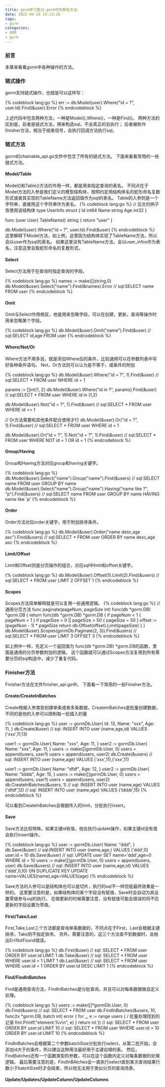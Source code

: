 ```yaml
---
title: gorm学习笔记-gorm中的那些方法
date: 2022-04-29 15:13:26
tags:
- gorm
categories:
- ORM
- gorm
---
```


### 前言

  本章来看看gorm中各种操作的方法。
<!-- more -->

### 链式操作

  gorm支持链式操作，也就是可以这样写：

{% codeblock lang:go %}
err := db.Model(user).Where("id = ?", user.Id).Find(&user).Error
{% endcodeblock %}

  上述代码中包含两种方法，一种是Model(),Where()，一种是Find()。
  两种方法的区别是，前者是链式方法，用来构造sql，不会真正的去执行；
  后者被称作finisher方法，相当于结束信号，会执行回调方法执行sql。

### 链式方法
  
  gorm的chainable_api.go文件中包含了所有的链式方法。
  下面来看看常用的一些链式方法。

#### Model/Table

  Model()和Table()方法的作用一样，都是用来指定查询的表名。
  不同点在于Model方法的入参是我们定义的模型结构体，按照约定用结构体名的蛇形命名复数形式或者其实现的TableName方法返回值作为sql的表名。
  Table的入参则是一个字符串，直接用这个字符串作为表名。
{% codeblock lang:go %}
// 后文的例子皆使用该结构体
type UserInfo struct {
    Id   int64
    Name string
    Age  int32
}

func (user User) TableName() string {
    return "user"
}

db.Model(user).Where("id = ?", user.Id).Find(&user)
{% endcodeblock %}
  这里解释下Model方法，如上例，这里因为结构体实现了TableName方法，所以会以user作为sql的表名。
  如果这里没有TableName方法，会以user_infos作为表名，注意这里会取蛇形命名的复数形式。

#### Select

  Select方法用于在查询时指定查询的字段。

{% codeblock lang:go %}
names := make([]string,0)
db.Model(&user).Select("name").Find(&names).Error
// sql:SELECT name FROM user
{% endcodeblock %}

#### Omit

  Omit与Select作用相反，他是用来忽略字段，可以在创建，更新，查询等操作时用来忽略某个字段。

{% codeblock lang:go %}
db.Model(&user).Omit("name").Find(&user)
// sql:SELECT id,age FROM user
{% endcodeblock %}

#### Where/Not/Or

  Where方法不用多说，就是添加Where后的条件，比较通用可以在参数列表中写好各种条件语句。
  Not，Or方法则可以认为是不等于，或条件的附加

{% codeblock lang:go %}
db.Model(&user).Where("id = ?", 1).Find(&user)
// sql:SELECT * FROM user WHERE id = 1

params := []int{1, 2}
db.Model(&user).Where("id in ?", params).Find(&user)
// sql:SELECT * FROM user WHERE id in (1,2)

db.Model(&user).Not("id = ?", 1).Find(&user)
// sql:SELECT * FROM user WHERE id <> 1

// Or方法需要和其他条件配合使用才行
db.Model(&user).Or("id = ?", 1).Find(&user)
// sql:SELECT * FROM user WHERE id = 1

db.Model(&user).Or("id = ?", 1).Not("id = ?", 1).Find(&user)
// sql:SELECT * FROM user WHERE NOT id = 1 OR id = 1
{% endcodeblock %}

#### Group/Having

  Group和Having方法对应group和having关键字。

{% codeblock lang:go %}
db.Model(&user).Select("name").Group("name").Find(&users)
// sql:SELECT name FROM user GROUP BY name
db.Model(&user).Select("name").Group("name").Having("name like ?", "p").Find(&users)
// sql:SELECT name FROM user GROUP BY name HAVING name like 'p'
{% endcodeblock %}

#### Order

 Order方法对应order关键字，用于附加排序条件。

{% codeblock lang:go %}
db.Model(&user).Order("name desc,age asc").Find(&users)
// sql:SELECT * FROM user ORDER BY name desc,age asc
{% endcodeblock %}

#### Limit/Offset

  Limit和Offset则是分页操作的组合，对应sql中limit和offset关键字。

{% codeblock lang:go %}
db.Model(&user).Offset(1).Limit(2).Find(&users)
// sql:SELECT * FROM user LIMIT 2 OFFSET 1
{% endcodeblock %}

#### Scopes

  Scopes方法简单解释就是可以复用一些通用逻辑。
{% codeblock lang:go %}
// 通用分页方法
func paginate(pageNum, pageSize int) func(db *gorm.DB) *gorm.DB {
	return func(db *gorm.DB) *gorm.DB {
		if pageNum < 1 {
			pageNum = 1
		}
		if pageSize < 0 || pageSize > 50 {
			pageSize = 50
		}
		offset := (pageNum - 1) * pageSize
		return db.Offset(offset).Limit(pageSize)
	}
}
db.Model(&user).Scopes(gormDb.Paginate(2, 3)).Find(&users)
// sql:SELECT * FROM user LIMIT 3 OFFSET 3
{% endcodeblock %}

  如上例中一样，先定义一个返回值为 func(db *gorm.DB) *gorm.DB的函数，里面是通用的分页参数附加的逻辑。
  这个函数就可以通过Scopes方法复用到所有需要分页的sql构造中，减少了重复代码。

### Finisher方法

  Finisher方法在文件finisher_api.go中。
  下面看一下常用的一些Finisher方法。

#### Create/CreateInBatches

  Create根据入参类型创建单条或者多条数据，CreateInBatches是批量创建数据，不同的是他的入参可以限制每一批插入的量

{% codeblock lang:go %}
user := gormDb.User{
    Id:   13,
    Name: "xxx",
    Age:  11,
}
db.Create(&user)
// sql: INSERT INTO user (name,age,id) VALUES ('xxx',11,13)

user1 := gormDb.User{
    Name: "xxx",
    Age:  11,
}
user2 := gormDb.User{
    Name: "xxx",
    Age:  11,
}
users := make([]gormDb.User, 0)
users = append(users, user1)
users = append(users, user2)
db.Create(&users)
// sql: INSERT INTO user (name,age) VALUES ('xxx',11),('xxx',11)

user1 := gormDb.User{
    Name: "dfdf",
    Age:  12,
}
user2 := gormDb.User{
    Name: "bbbb",
    Age:  15,
}
users := make([]gormDb.User, 0)
users = append(users, user1)
users = append(users, user2)
db.CreateInBatches(&users, 1)
// sql: INSERT INTO user (name,age) VALUES ('dfdf',12)
// sql: INSERT INTO user (name,age) VALUES ('bbbb',15)
{% endcodeblock %}

  可以看到CreateInBatches会根据传入的limit，分批执行insert。

#### Save

  Save方法比较特殊，如果主键id有值，他会执行update操作，如果主键id没有值会执行insert操作。

{% codeblock lang:go %}
user := gormDb.User{
    Name: "ddd",
}
db.Save(&user)
// sql:INSERT INTO user (name,age,) VALUES ('ddd',0)
user.id = 10
db.Save(&user)
// sql: UPDATE user SET name='ddd',age=0 WHERE id = 10
users := make([]gormDb.User, 0)
users = append(users, user)
db.Save(&users)
// sql: INSERT INTO user (name,age,id) VALUES ('ddd',0,10) ON DUPLICATE KEY UPDATE name=VALUES(name),age=VALUES(age)
{% endcodeblock %}

  Save方法的入参可以是结构体也可以是切片，执行的sql不一样但是最终效果是一样的。
  这里要注意的是，如果结构体的某个字段没有赋值，Save时会自动为其设置零值参与sql的执行。
  在做更新的时候需要注意，没有赋值可能会错误的将不应更新的字段设置为零值。

#### First/Take/Last

  First,Take,Last三个方法都是查询单条数据的，不同点在于First，Last会根据主键排序，Take则不指定排序。
  另外，需要注意的，这三个方法查不到数据时，会抛出ErrNotFound错误。

{% codeblock lang:go %}
db.First(&user)
// sql: SELECT * FROM user ORDER BY user.id LIMIT 1
db.Take(&user)
// sql: SELECT * FROM user WHERE user.id = 1 LIMIT 1
db.Last(&user)
// sql: SELECT * FROM user WHERE user.id = 1 ORDER BY user.id DESC LIMIT 1
{% endcodeblock %}

#### Find/FindInBatches

  Find是通用查询方法，FindInBatches是分批查询，并且可以对每条数据做自定义处理。

{% codeblock lang:go %}
users := make([]*gormDb.User, 0)
db.Find(&users)
// sql: SELECT * FROM user
db.FindInBatches(&users, 10, func(tx *gorm.DB, batch int) error {
    for _, e := range users {
        / 批量处理找到的记录
        fmt.Printf("element:%v\n", e)
    }
    return nil
})
// sql: SELECT * FROM user ORDER BY user.id LIMIT 10
// sql: SELECT * FROM user WHERE user.id > 10 ORDER BY user.id LIMIT 10
{% endcodeblock %}

  FindInBatches会根据第二个参数batchSize分批执行select，从第二批开始，会添加id大于的条件，所以建议这种用法最好用于主键自增的表。
  然后，FindBatches还有一个函数类型的参数，可以在这个函数内定义对每条数据的处理逻辑。
  最后需要注意的是，FindInBAtches会一直执行select直到某次查询结果行数小于batchSize时才会结束，所以他无法用于类似分页的查询场景。

#### Update/Updates/UpdateColumn/UpdateColumns